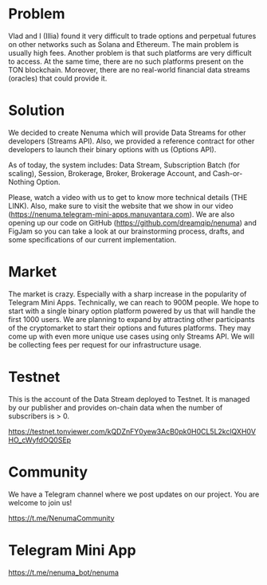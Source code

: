 # Problem

Vlad and I (Illia) found it very difficult to trade options and perpetual futures on other networks such as Solana and Ethereum. The main problem is usually high fees. Another problem is that such platforms are very difficult to access. At the same time, there are no such platforms present on the TON blockchain. Moreover, there are no real-world financial data streams (oracles) that could provide it. 

# Solution

We decided to create Nenuma which will provide Data Streams for other developers (Streams API). Also, we provided a reference contract for other developers to launch their binary options with us (Options API).

As of today, the system includes: Data Stream, Subscription Batch (for scaling), Session, Brokerage, Broker, Brokerage Account, and Cash-or-Nothing Option.

Please, watch a video with us to get to know more technical details (THE LINK). Also, make sure to visit the website that we show in our video (https://nenuma.telegram-mini-apps.manuvantara.com). We are also opening up our code on GitHub (https://github.com/dreamqip/nenuma) and FigJam so you can take a look at our brainstorming process, drafts, and some specifications of our current implementation.

# Market

The market is crazy. Especially with a sharp increase in the popularity of Telegram Mini Apps. Technically, we can reach to 900M people. We hope to start with a single binary option platform powered by us that will handle the first 1000 users. We are planning to expand by attracting other participants of the cryptomarket to start their options and futures platforms. They may come up with even more unique use cases using only Streams API. We will be collecting fees per request for our infrastructure usage.

# Testnet

This is the account of the Data Stream deployed to Testnet. It is managed by our publisher and provides on-chain data when the number of subscribers is > 0.

https://testnet.tonviewer.com/kQDZnFY0yew3AcB0pk0H0CL5L2kclQXH0VHO_cWyfdOQ0SEp

# Community

We have a Telegram channel where we post updates on our project. You are welcome to join us!

https://t.me/NenumaCommunity

# Telegram Mini App

https://t.me/nenuma_bot/nenuma
